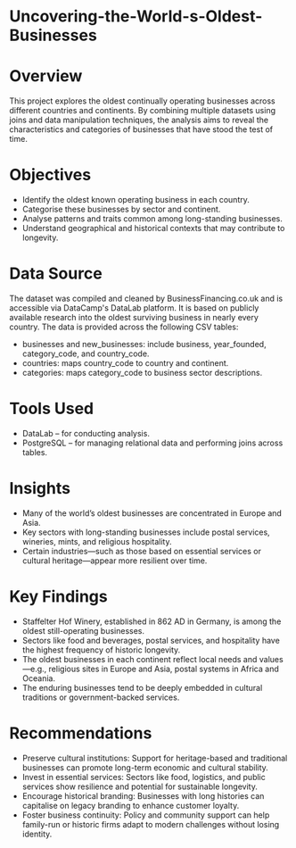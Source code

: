# Uncovering-the-World-s-Oldest-Businesses

# Overview

This project explores the oldest continually operating businesses across different countries and continents. By combining multiple datasets using joins and data manipulation techniques, the analysis aims to reveal the characteristics and categories of businesses that have stood the test of time.

# Objectives

- Identify the oldest known operating business in each country.
- Categorise these businesses by sector and continent.
- Analyse patterns and traits common among long-standing businesses.
- Understand geographical and historical contexts that may contribute to longevity.

# Data Source

The dataset was compiled and cleaned by BusinessFinancing.co.uk and is accessible via DataCamp's DataLab platform. It is based on publicly available research into the oldest surviving business in nearly every country. The data is provided across the following CSV tables:
- businesses and new_businesses: include business, year_founded, category_code, and country_code.
- countries: maps country_code to country and continent.
- categories: maps category_code to business sector descriptions.

# Tools Used

- DataLab – for conducting analysis.
- PostgreSQL – for managing relational data and performing joins across tables.

# Insights

- Many of the world’s oldest businesses are concentrated in Europe and Asia.
- Key sectors with long-standing businesses include postal services, wineries, mints, and religious hospitality.
- Certain industries—such as those based on essential services or cultural heritage—appear more resilient over time.

# Key Findings

- Staffelter Hof Winery, established in 862 AD in Germany, is among the oldest still-operating businesses.
- Sectors like food and beverages, postal services, and hospitality have the highest frequency of historic longevity.
- The oldest businesses in each continent reflect local needs and values—e.g., religious sites in Europe and Asia, postal systems in Africa and Oceania.
- The enduring businesses tend to be deeply embedded in cultural traditions or government-backed services.

# Recommendations

- Preserve cultural institutions: Support for heritage-based and traditional businesses can promote long-term economic and cultural stability.
- Invest in essential services: Sectors like food, logistics, and public services show resilience and potential for sustainable longevity.
- Encourage historical branding: Businesses with long histories can capitalise on legacy branding to enhance customer loyalty.
- Foster business continuity: Policy and community support can help family-run or historic firms adapt to modern challenges without losing identity.
